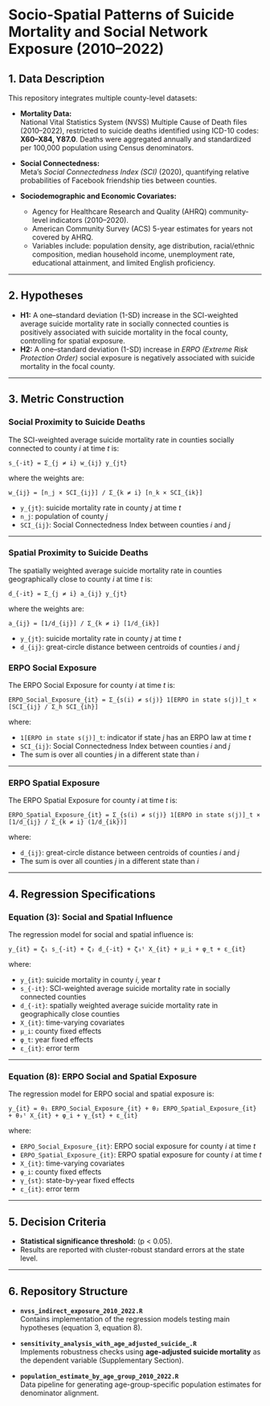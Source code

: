 # Socio-Spatial Patterns of Suicide Mortality and Social Network Exposure (2010–2022)

## 1. Data Description
This repository integrates multiple county-level datasets:

- **Mortality Data:**  
  National Vital Statistics System (NVSS) Multiple Cause of Death files (2010–2022), restricted to suicide deaths identified using ICD-10 codes: **X60–X84, Y87.0**. Deaths were aggregated annually and standardized per 100,000 population using Census denominators.

- **Social Connectedness:**  
  Meta’s *Social Connectedness Index (SCI)* (2020), quantifying relative probabilities of Facebook friendship ties between counties.

- **Sociodemographic and Economic Covariates:**  
  - Agency for Healthcare Research and Quality (AHRQ) community-level indicators (2010–2020).  
  - American Community Survey (ACS) 5-year estimates for years not covered by AHRQ.  
  - Variables include: population density, age distribution, racial/ethnic composition, median household income, unemployment rate, educational attainment, and limited English proficiency.

---

## 2. Hypotheses
- **H1:** A one–standard deviation (1-SD) increase in the SCI-weighted average suicide mortality rate in socially connected counties is positively associated with suicide mortality in the focal county, controlling for spatial exposure.  
- **H2:** A one–standard deviation (1-SD) increase in *ERPO (Extreme Risk Protection Order)* social exposure is negatively associated with suicide mortality in the focal county.

---

## 3. Metric Construction

### Social Proximity to Suicide Deaths
The SCI-weighted average suicide mortality rate in counties socially connected to county *i* at time *t* is:

```
s_{-it} = Σ_{j ≠ i} w_{ij} y_{jt}
```
where the weights are:
```
w_{ij} = [n_j × SCI_{ij}] / Σ_{k ≠ i} [n_k × SCI_{ik}]
```

- `y_{jt}`: suicide mortality rate in county *j* at time *t*
- `n_j`: population of county *j*
- `SCI_{ij}`: Social Connectedness Index between counties *i* and *j*

---
  

### Spatial Proximity to Suicide Deaths
The spatially weighted average suicide mortality rate in counties geographically close to county *i* at time *t* is:

```
d_{-it} = Σ_{j ≠ i} a_{ij} y_{jt}
```
where the weights are:
```
a_{ij} = [1/d_{ij}] / Σ_{k ≠ i} [1/d_{ik}]
```

- `y_{jt}`: suicide mortality rate in county *j* at time *t*
- `d_{ij}`: great-circle distance between centroids of counties *i* and *j*

### ERPO Social Exposure

The ERPO Social Exposure for county *i* at time *t* is:

```
ERPO_Social_Exposure_{it} = Σ_{s(i) ≠ s(j)} 1[ERPO in state s(j)]_t × [SCI_{ij} / Σ_h SCI_{ih}]
```

where:
- `1[ERPO in state s(j)]_t`: indicator if state *j* has an ERPO law at time *t*
- `SCI_{ij}`: Social Connectedness Index between counties *i* and *j*
- The sum is over all counties *j* in a different state than *i*

---

### ERPO Spatial Exposure

The ERPO Spatial Exposure for county *i* at time *t* is:

```
ERPO_Spatial_Exposure_{it} = Σ_{s(i) ≠ s(j)} 1[ERPO in state s(j)]_t × [1/d_{ij} / Σ_{k ≠ i} (1/d_{ik})]
```

where:
- `d_{ij}`: great-circle distance between centroids of counties *i* and *j*
- The sum is over all counties *j* in a different state than *i*

---

## 4. Regression Specifications

### Equation (3): Social and Spatial Influence

The regression model for social and spatial influence is:

```
y_{it} = ζ₁ s_{-it} + ζ₂ d_{-it} + ζ₃ᵗ X_{it} + μ_i + φ_t + ε_{it}
```

where:
- `y_{it}`: suicide mortality in county *i*, year *t*
- `s_{-it}`: SCI-weighted average suicide mortality rate in socially connected counties
- `d_{-it}`: spatially weighted average suicide mortality rate in geographically close counties
- `X_{it}`: time-varying covariates
- `μ_i`: county fixed effects
- `φ_t`: year fixed effects
- `ε_{it}`: error term

---

### Equation (8): ERPO Social and Spatial Exposure

The regression model for ERPO social and spatial exposure is:

```
y_{it} = θ₁ ERPO_Social_Exposure_{it} + θ₂ ERPO_Spatial_Exposure_{it} + θ₃ᵗ X_{it} + φ_i + γ_{st} + ε_{it}
```

where:
- `ERPO_Social_Exposure_{it}`: ERPO social exposure for county *i* at time *t*
- `ERPO_Spatial_Exposure_{it}`: ERPO spatial exposure for county *i* at time *t*
- `X_{it}`: time-varying covariates
- `φ_i`: county fixed effects
- `γ_{st}`: state-by-year fixed effects
- `ε_{it}`: error term

---

## 5. Decision Criteria
- **Statistical significance threshold:** \(p < 0.05\).  
- Results are reported with cluster-robust standard errors at the state level.  

---

## 6. Repository Structure
- **`nvss_indirect_exposure_2010_2022.R`**  
  Contains implementation of the regression models testing main hypotheses (equation 3, equation 8).  

- **`sensitivity_analysis_with_age_adjusted_suicide_.R`**  
  Implements robustness checks using **age-adjusted suicide mortality** as the dependent variable (Supplementary Section).  

- **`population_estimate_by_age_group_2010_2022.R`**  
  Data pipeline for generating age-group-specific population estimates for denominator alignment.  


